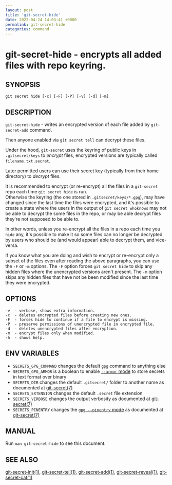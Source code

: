 ```yaml
---
layout: post
title: 'git-secret-hide'
date: 2022-04-24 14:03:41 +0000
permalink: git-secret-hide
categories: command
---
```

git-secret-hide - encrypts all added files with repo keyring.
==================================================================

## SYNOPSIS

    git secret hide [-c] [-F] [-P] [-v] [-d] [-m]


## DESCRIPTION
`git-secret-hide`  - writes an encrypted version of each file added by `git-secret-add` command.

Then anyone enabled via `git secret tell` can decrypt these files. 

Under the hood, `git-secret` uses the keyring of public keys in `.gitsecret/keys` to _encrypt_ files,
encrypted versions are typically called `filename.txt.secret`.

Later permitted users can use their secret key (typically from their home directory) to _decrypt_ files.

It is recommended to encrypt (or re-encrypt) all the files in a `git-secret` repo each
time `git secret hide` is run.  
Otherwise the keyring (the one stored in `.gitsecret/keys/*.gpg`),
may have changed since the last time the files were encrypted, and it's possible
to create a state where the users in the output of `git secret whoknows`
may not be able to decrypt the some files in the repo, or may be able decrypt files
they're not supposed to be able to.

In other words, unless you re-encrypt all the files in a repo each time you `hide` any,
it's possible to make it so some files can no longer be decrypted by users who should be
(and would appear) able to decrypt them, and vice-versa.

If you know what you are doing and wish
to encrypt or re-encrypt only a subset of the files
even after reading the above paragraphs, you can use the `-F` or `-m` options.
The `-F` option forces `git secret hide` to skip any hidden files
where the unencrypted versions aren't present.
The `-m` option skips any hidden files that have
not be been modified since the last time they were encrypted.


## OPTIONS

    -v  - verbose, shows extra information.
    -c  - deletes encrypted files before creating new ones.
    -F  - forces hide to continue if a file to encrypt is missing.
    -P  - preserve permissions of unencrypted file in encrypted file.
    -d  - deletes unencrypted files after encryption.
    -m  - encrypt files only when modified.
    -h  - shows help.


## ENV VARIABLES

- `SECRETS_GPG_COMMAND` changes the default `gpg` command to anything else
- `SECRETS_GPG_ARMOR` is a boolean to enable [`--armor` mode](https://www.gnupg.org/gph/en/manual/r1290.html) to store secrets in text format over binary
- `SECRETS_DIR` changes the default `.gitsecret/` folder to another name as documented at [git-secret(7)](https://git-secret.io/)
- `SECRETS_EXTENSION` changes the default `.secret` file extension
- `SECRETS_VERBOSE` changes the output verbosity as documented at [git-secret(7)](https://git-secret.io/)
- `SECRETS_PINENTRY` changes the [`gpg --pinentry` mode](https://github.com/gpg/pinentry) as documented at [git-secret(7)](https://git-secret.io/)


## MANUAL

Run `man git-secret-hide` to see this document.


## SEE ALSO

[git-secret-init(1)](https://git-secret.io/git-secret-init), [git-secret-tell(1)](https://git-secret.io/git-secret-tell),
[git-secret-add(1)](https://git-secret.io/git-secret-add), [git-secret-reveal(1)](https://git-secret.io/git-secret-reveal),
[git-secret-cat(1)](https://git-secret.io/git-secret-cat)
